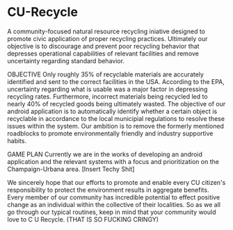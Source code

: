 # CU-Recycle
A community-focused natural resource recycling iniative designed to promote civic application of proper recycling practices. Ultimately our objective is to discourage and prevent poor recycling behavior that depresses operational capabilities of relevant facilities and remove uncertainty regarding standard behavior.

OBJECTIVE
Only roughly 35% of recyclable materials are accurately identified and sent to the correct facilities in the USA. According to the EPA, uncertainty regarding what is usable was a major factor in depressing recycling rates. Furthermore, incorrect materials being recycled led to nearly 40% of recycled goods being ultimately wasted. The objective of our android application is to automatically identify whether a certain object is recyclable in accordance to the local municipial regulations to resolve these issues within the system. Our ambition is to remove the formerly mentioned roadblocks to promote environmentally friendly and industry supportive habits.

GAME PLAN
Currently we are in the works of developing an android application and the relevant systems with a focus and prioritization on the Champaign-Urbana area. [Insert Techy Shit]

We sincerely hope that our efforts to promote and enable every CU citizen's responsibility to protect the environment results in aggregate benefits. Every member of our community has incredible potential to effect positive change as an individual within the collective of their localities. So as we all go through our typical routines, keep in mind that your community would love to C U Recycle. (THAT IS SO FUCKING CRINGY)

